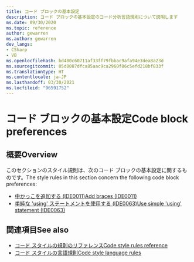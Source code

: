 ```yaml
---
title: コード ブロックの基本設定
description: コード ブロックの基本設定のコード分析言語規則について説明します
ms.date: 09/30/2020
ms.topic: reference
author: gewarren
ms.author: gewarren
dev_langs:
- CSharp
- VB
ms.openlocfilehash: bd480c60711af33ff79fbbac9afa94e3dea8a23d
ms.sourcegitcommit: 05d0087dfca85aac9ca2960f86c5efd218bf833f
ms.translationtype: HT
ms.contentlocale: ja-JP
ms.lasthandoff: 03/30/2021
ms.locfileid: "96591752"
---
```

# <a name="code-block-preferences"></a><span data-ttu-id="35907-103">コード ブロックの基本設定</span><span class="sxs-lookup"><span data-stu-id="35907-103">Code block preferences</span></span>

## <a name="overview"></a><span data-ttu-id="35907-104">概要</span><span class="sxs-lookup"><span data-stu-id="35907-104">Overview</span></span>

<span data-ttu-id="35907-105">このセクションのスタイル規則は、次のコード ブロックの基本設定に関するものです。</span><span class="sxs-lookup"><span data-stu-id="35907-105">The style rules in this section concern the following code block preferences:</span></span>

- [<span data-ttu-id="35907-106">中かっこを追加する (IDE0011)</span><span class="sxs-lookup"><span data-stu-id="35907-106">Add braces (IDE0011)</span></span>](ide0011.md)
- [<span data-ttu-id="35907-107">単純な 'using' ステートメントを使用する (IDE0063)</span><span class="sxs-lookup"><span data-stu-id="35907-107">Use simple 'using' statement (IDE0063)</span></span>](ide0063.md)

## <a name="see-also"></a><span data-ttu-id="35907-108">関連項目</span><span class="sxs-lookup"><span data-stu-id="35907-108">See also</span></span>

- [<span data-ttu-id="35907-109">コード スタイルの規則のリファレンス</span><span class="sxs-lookup"><span data-stu-id="35907-109">Code style rules reference</span></span>](index.md)
- [<span data-ttu-id="35907-110">コード スタイルの言語規則</span><span class="sxs-lookup"><span data-stu-id="35907-110">Code style language rules</span></span>](language-rules.md)
